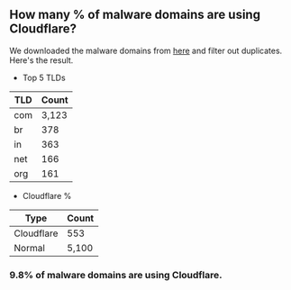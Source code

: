 ## How many % of malware domains are using Cloudflare?


We downloaded the malware domains from [here](https://urlhaus.abuse.ch) and filter out duplicates.
Here's the result.


[//]: # (start replacement)


- Top 5 TLDs

| TLD | Count |
| --- | --- |
| com | 3,123 |
| br | 378 |
| in | 363 |
| net | 166 |
| org | 161 |


- Cloudflare %

| Type | Count |
| --- | --- |
| Cloudflare | 553 |
| Normal | 5,100 |


### 9.8% of malware domains are using Cloudflare.